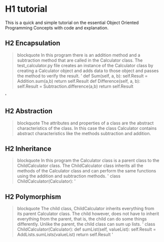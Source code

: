 # H1 tutorial
This is a quick and simple tutorial on the essential Object Oriented Programming Concepts with code and explanation. 
## H2 Encapsulation
> blockquote In this program there is an addition method and a subtraction method that are called in the Calculator class. The test_calculator.py file creates an instance of the Calculator class by creating a Calculator object and adds data to those object and passes the method to verify the result.
'
    def Sum(self, a, b):
        self.Result = Addition.sum(a,b)
        return self.Result
    def Difference(self, a, b):
        self.Result = Subtraction.difference(a,b)
        return self.Result
        
        
'
## H2 Abstraction
> blockquote The attributes and properties of a class are the abstract characteristics of the class. In this case the class Calculator contains abstract characteristics like the methods subtraction and addition. 

## H2 Inheritance
> blockquote In this program the Calculator class is a parent class to the ChildCalculator class. The ChildCalculator class inherits all the methods of the Calculator class and can perform the same functions using the addition and subtraction methods.
'
class ChildCalculator(Calculator):
'

## H2 Polymorphism
> blockquote The child class, ChildCalculator inherits everything from its parent Calculator class. The child however, does not have to inherit everything from the parent, that is, the child can do some things differently. Unlike the parent, the child class can sum up lists. 
'
class ChildCalculator(Calculator):
    def sumList(self, valueList):
        self.Result = AddLists.sumLists(valueList)
        return self.Result
'
